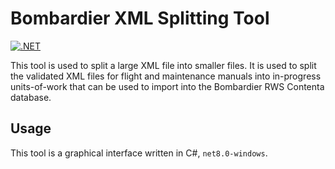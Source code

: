 # Bombardier XML Splitting Tool

[![.NET](https://github.com/Technical-Publications-Bombardier/BaXmlSplitter/actions/workflows/dotnet.yml/badge.svg)](https://github.com/Technical-Publications-Bombardier/BaXmlSplitter/actions/workflows/dotnet.yml)

This tool is used to split a large XML file into smaller files. It is used to split the validated XML files for flight and maintenance manuals into in-progress units-of-work that can be used to import into the Bombardier RWS Contenta database.

## Usage

This tool is a graphical interface written in C#, `net8.0-windows`.
